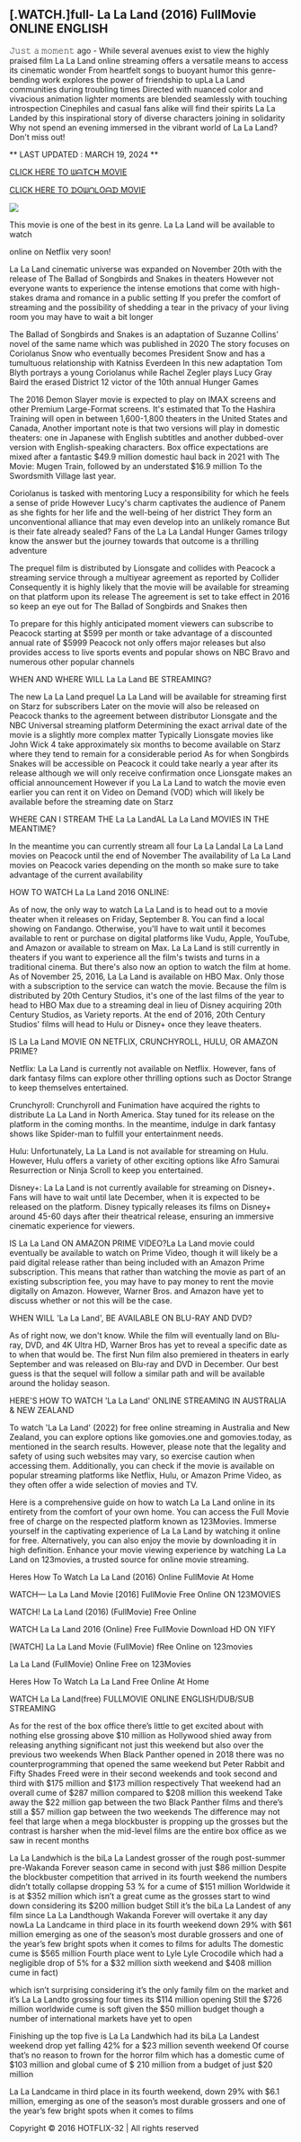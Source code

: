 ## [.WATCH.]full- La La Land (2016) FullMovie ONLINE ENGLISH

𝙹𝚞𝚜𝚝 𝚊 𝚖𝚘𝚖𝚎𝚗𝚝 ago - While several avenues exist to view the highly praised film La La Land online streaming offers a versatile means to access its cinematic wonder From heartfelt songs to buoyant humor this genre-bending work explores the power of friendship to upLa La Land communities during troubling times Directed with nuanced color and vivacious animation lighter moments are blended seamlessly with touching introspection Cinephiles and casual fans alike will find their spirits La La Landed by this inspirational story of diverse characters joining in solidarity Why not spend an evening immersed in the vibrant world of La La Land? Don't miss out!

** LAST UPDATED : MARCH 19, 2024 **

[CLICK HERE TO ᗯᗩTᑕᕼ MOVIE](https://123movies.services/en/movie/313369/la-la-land)

[CLICK HERE TO ᗪOᗯᑎᒪOᗩᗪ MOVIE](https://123movies.services/en/movie/313369/la-la-land)

<a href="https://123movies.services/en/movie/313369/la-la-land" rel="nofollow" ><img src="https://camo.githubusercontent.com/abb2148613ed2c31b6fd5c164e6a142c9074d86e9468c674b26300adbf87c7f7/68747470733a2f2f7374617469632e7769787374617469632e636f6d2f6d656469612f3835356132355f30343362356162656234616534643335616330303331393865376665353665647e6d76322e676966" style="max-width: 100%;"></a>

This movie is one of the best in its genre. La La Land will be available to watch

online on Netflix very soon!

La La Land cinematic universe was expanded on November 20th with the release of The Ballad of Songbirds and Snakes in theaters However not everyone wants to experience the intense emotions that come with high-stakes drama and romance in a public setting If you prefer the comfort of streaming and the possibility of shedding a tear in the privacy of your living room you may have to wait a bit longer

The Ballad of Songbirds and Snakes is an adaptation of Suzanne Collins' novel of the same name which was published in 2020 The story focuses on Coriolanus Snow who eventually becomes President Snow and has a tumultuous relationship with Katniss Everdeen In this new adaptation Tom Blyth portrays a young Coriolanus while Rachel Zegler plays Lucy Gray Baird the erased District 12 victor of the 10th annual Hunger Games

The 2016 Demon Slayer movie is expected to play on IMAX screens and other Premium Large-Format screens. It's estimated that To the Hashira Training will open in between 1,600-1,800 theaters in the United States and Canada, Another important note is that two versions will play in domestic theaters: one in Japanese with English subtitles and another dubbed-over version with English-speaking characters. Box office expectations are mixed after a fantastic $49.9 million domestic haul back in 2021 with The Movie: Mugen Train, followed by an understated $16.9 million To the Swordsmith Village last year.

Coriolanus is tasked with mentoring Lucy a responsibility for which he feels a sense of pride However Lucy's charm captivates the audience of Panem as she fights for her life and the well-being of her district They form an unconventional alliance that may even develop into an unlikely romance But is their fate already sealed? Fans of the La La Landal Hunger Games trilogy know the answer but the journey towards that outcome is a thrilling adventure

The prequel film is distributed by Lionsgate and collides with Peacock a streaming service through a multiyear agreement as reported by Collider Consequently it is highly likely that the movie will be available for streaming on that platform upon its release The agreement is set to take effect in 2016 so keep an eye out for The Ballad of Songbirds and Snakes then

To prepare for this highly anticipated moment viewers can subscribe to Peacock starting at $599 per month or take advantage of a discounted annual rate of $5999 Peacock not only offers major releases but also provides access to live sports events and popular shows on NBC Bravo and numerous other popular channels

WHEN AND WHERE WILL La La Land BE STREAMING?

The new La La Land prequel La La Land will be available for streaming first on Starz for subscribers Later on the movie will also be released on Peacock thanks to the agreement between distributor Lionsgate and the NBC Universal streaming platform Determining the exact arrival date of the movie is a slightly more complex matter Typically Lionsgate movies like John Wick 4 take approximately six months to become available on Starz where they tend to remain for a considerable period As for when Songbirds Snakes will be accessible on Peacock it could take nearly a year after its release although we will only receive confirmation once Lionsgate makes an official announcement However if you La La Land to watch the movie even earlier you can rent it on Video on Demand (VOD) which will likely be available before the streaming date on Starz

WHERE CAN I STREAM THE La La LandAL La La Land MOVIES IN THE MEANTIME?

In the meantime you can currently stream all four La La Landal La La Land movies on Peacock until the end of November The availability of La La Land movies on Peacock varies depending on the month so make sure to take advantage of the current availability

HOW TO WATCH La La Land 2016 ONLINE:

As of now, the only way to watch La La Land is to head out to a movie theater when it releases on Friday, September 8. You can find a local showing on Fandango. Otherwise, you'll have to wait until it becomes available to rent or purchase on digital platforms like Vudu, Apple, YouTube, and Amazon or available to stream on Max. La La Land is still currently in theaters if you want to experience all the film's twists and turns in a traditional cinema. But there's also now an option to watch the film at home. As of November 25, 2016, La La Land is available on HBO Max. Only those with a subscription to the service can watch the movie. Because the film is distributed by 20th Century Studios, it's one of the last films of the year to head to HBO Max due to a streaming deal in lieu of Disney acquiring 20th Century Studios, as Variety reports. At the end of 2016, 20th Century Studios' films will head to Hulu or Disney+ once they leave theaters.

IS La La Land MOVIE ON NETFLIX, CRUNCHYROLL, HULU, OR AMAZON PRIME?

Netflix: La La Land is currently not available on Netflix. However, fans of dark fantasy films can explore other thrilling options such as Doctor Strange to keep themselves entertained.

Crunchyroll: Crunchyroll and Funimation have acquired the rights to distribute La La Land in North America. Stay tuned for its release on the platform in the coming months. In the meantime, indulge in dark fantasy shows like Spider-man to fulfill your entertainment needs.

Hulu: Unfortunately, La La Land is not available for streaming on Hulu. However, Hulu offers a variety of other exciting options like Afro Samurai Resurrection or Ninja Scroll to keep you entertained.

Disney+: La La Land is not currently available for streaming on Disney+. Fans will have to wait until late December, when it is expected to be released on the platform. Disney typically releases its films on Disney+ around 45-60 days after their theatrical release, ensuring an immersive cinematic experience for viewers.

IS La La Land ON AMAZON PRIME VIDEO?La La Land movie could eventually be available to watch on Prime Video, though it will likely be a paid digital release rather than being included with an Amazon Prime subscription. This means that rather than watching the movie as part of an existing subscription fee, you may have to pay money to rent the movie digitally on Amazon. However, Warner Bros. and Amazon have yet to discuss whether or not this will be the case.

WHEN WILL 'La La Land', BE AVAILABLE ON BLU-RAY AND DVD?

As of right now, we don't know. While the film will eventually land on Blu-ray, DVD, and 4K Ultra HD, Warner Bros has yet to reveal a specific date as to when that would be. The first Nun film also premiered in theaters in early September and was released on Blu-ray and DVD in December. Our best guess is that the sequel will follow a similar path and will be available around the holiday season.

HERE'S HOW TO WATCH 'La La Land' ONLINE STREAMING IN AUSTRALIA & NEW ZEALAND

To watch 'La La Land' (2022) for free online streaming in Australia and New Zealand, you can explore options like gomovies.one and gomovies.today, as mentioned in the search results. However, please note that the legality and safety of using such websites may vary, so exercise caution when accessing them. Additionally, you can check if the movie is available on popular streaming platforms like Netflix, Hulu, or Amazon Prime Video, as they often offer a wide selection of movies and TV.

Here is a comprehensive guide on how to watch La La Land online in its entirety from the comfort of your own home. You can access the Full Movie free of charge on the respected platform known as 123Movies. Immerse yourself in the captivating experience of La La Land by watching it online for free. Alternatively, you can also enjoy the movie by downloading it in high definition. Enhance your movie viewing experience by watching La La Land on 123movies, a trusted source for online movie streaming.

Heres How To Watch La La Land (2016) Online FullMovie At Home

WATCH— La La Land Movie [2016] FullMovie Free Online ON 123MOVIES

WATCH! La La Land (2016) (FullMovie) Free Online

WATCH La La Land 2016 (Online) Free FullMovie Download HD ON YIFY

[WATCH] La La Land Movie (FullMovie) fRee Online on 123movies

La La Land (FullMovie) Online Free on 123Movies

Heres How To Watch La La Land Free Online At Home

WATCH La La Land(free) FULLMOVIE ONLINE ENGLISH/DUB/SUB STREAMING

As for the rest of the box office there’s little to get excited about with nothing else grossing above $10 million as Hollywood shied away from releasing anything significant not just this weekend but also over the previous two weekends When Black Panther opened in 2018 there was no counterprogramming that opened the same weekend but Peter Rabbit and Fifty Shades Freed were in their second weekends and took second and third with $175 million and $173 million respectively That weekend had an overall cume of $287 million compared to $208 million this weekend Take away the $22 million gap between the two Black Panther films and there’s still a $57 million gap between the two weekends The difference may not feel that large when a mega blockbuster is propping up the grosses but the contrast is harsher when the mid-level films are the entire box office as we saw in recent months

La La Landwhich is the biLa La Landest grosser of the rough post-summer pre-Wakanda Forever season came in second with just $86 million Despite the blockbuster competition that arrived in its fourth weekend the numbers didn’t totally collapse dropping 53 % for a cume of $151 million Worldwide it is at $352 million which isn’t a great cume as the grosses start to wind down considering its $200 million budget Still it’s the biLa La Landest of any film since La La Landthough Wakanda Forever will overtake it any day nowLa La Landcame in third place in its fourth weekend down 29% with $61 million emerging as one of the season’s most durable grossers and one of the year’s few bright spots when it comes to films for adults The domestic cume is $565 million Fourth place went to Lyle Lyle Crocodile which had a negligible drop of 5% for a $32 million sixth weekend and $408 million cume in fact)

which isn’t surprising considering it’s the only family film on the market and it’s La La Landto grossing four times its $114 million opening Still the $726 million worldwide cume is soft given the $50 million budget though a number of international markets have yet to open

Finishing up the top five is La La Landwhich had its biLa La Landest weekend drop yet falling 42% for a $23 million seventh weekend Of course that’s no reason to frown for the horror film which has a domestic cume of $103 million and global cume of $ 210 million from a budget of just $20 million

La La Landcame in third place in its fourth weekend, down 29% with $6.1 million, emerging as one of the season’s most durable grossers and one of the year’s few bright spots when it comes to films

Copyright © 2016 HOTFLIX-32 | All rights reserved
